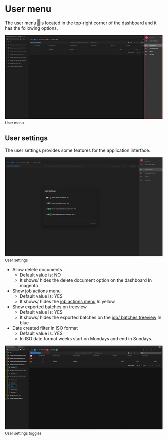 
# User menu

The user menu <span style="border: 1px solid darkgrey; background: grey; padding:2px 4px; border-radius: 2px;"><i class="mdi mdi-menu" style="color: white;"></i></span> is located in the top-right
corner of the dashboard and it has the following options.

![User menu](./../../../../images/documentation/chronolite/dashboard/userMenu.PNG)
<small class="img_caption">User menu</small>


## User settings

The user settings <i class='mdi mdi-tune'></i> provides some features for the application interface.  

![User menu](./../../../../images/documentation/chronolite/dashboard/user_settings.PNG)
<small class="img_caption">User settings</small>

* <i class='mdi mdi-delete-outline' style="color: orange"></i> Allow delete documents
    * Default value is: <span class="def_no">NO</span>
    * It shows/ hides the delete document option on the dashboard <span class="in_magenta">In magenta</span>
* <i class='mdi mdi-folder-plus-outline chrono_blue'></i> Show job actions menu
    * Default value is: <span class="def_yes">YES</span>
    * It shows/ hides the [job actions menu](#job-actions-menu) <span class="in_yellow">In yellow</span>  
* <i class='mdi mdi-database-export teal'></i> Show exported batches on treeview
    * Default value is: <span  class="def_yes">YES</span>
    * It shows/ hides the exported batches on the [job/ batches treeview](#job-batches-treeview) <span class="in_blue">In blue</span>
* <i class='mdi mdi-calendar grey'></i> Date created filter in ISO format
    * Default value is: <span  class="def_yes">YES</span>
    * In ISO date format weeks start on Mondays and end in Sundays.

![User menu](./../../../../images/documentation/chronolite/dashboard/user_settings_exp.PNG)
<small class="img_caption">User settings toggles</small>
